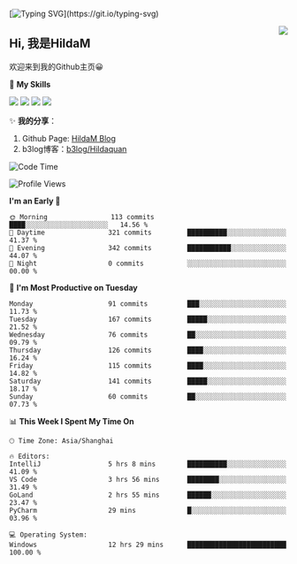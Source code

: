 [![Typing SVG](https://readme-typing-svg.herokuapp.com?size=50&duration=5000&color=8C43EA&vCenter=true&width=2000&height=70&lines=开拓视野,+冲破艰险,+洞悉所有,+贴近生活,+寻找真爱,+感受彼此;这就是人生的目的.)](https://git.io/typing-svg)

<a href="#">
  <img align="right" src="https://github-readme-stats.vercel.app/api?username=HildaM&count_private=true&show_icons=true&bg_color=15,f2f7fd,E0EAFC" />
</a>

## Hi, 我是HildaM

欢迎来到我的Github主页😀

🌟 **My Skills**  

![](https://img.shields.io/badge/-Python-3776AB?style=flat-square&logo=Python&logoColor=fff)
![](https://img.shields.io/badge/-Java-F7DF1E?style=flat-square&logo=Java&logoColor=fff)
![](https://img.shields.io/badge/-Linux-000000?style=flat-square&logo=Linux&logoColor=fff)
![](https://img.shields.io/badge/-Golang-000000?style=flat-square&logo=Golang&logoColor=fff)


✨ **我的分享**：

1. Github Page: [HildaM Blog](https://hildam.github.io)
2. b3log博客：[b3log/Hildaquan](https://ld246.com/member/Hildaquan/articles)




<!--START_SECTION:waka-->
![Code Time](http://img.shields.io/badge/Code%20Time-145%20hrs%2048%20mins-blue)

![Profile Views](http://img.shields.io/badge/Profile%20Views-4-blue)

**I'm an Early 🐤** 

```text
🌞 Morning                113 commits         ████░░░░░░░░░░░░░░░░░░░░░   14.56 % 
🌆 Daytime                321 commits         ██████████░░░░░░░░░░░░░░░   41.37 % 
🌃 Evening                342 commits         ███████████░░░░░░░░░░░░░░   44.07 % 
🌙 Night                  0 commits           ░░░░░░░░░░░░░░░░░░░░░░░░░   00.00 % 
```
📅 **I'm Most Productive on Tuesday** 

```text
Monday                   91 commits          ███░░░░░░░░░░░░░░░░░░░░░░   11.73 % 
Tuesday                  167 commits         █████░░░░░░░░░░░░░░░░░░░░   21.52 % 
Wednesday                76 commits          ██░░░░░░░░░░░░░░░░░░░░░░░   09.79 % 
Thursday                 126 commits         ████░░░░░░░░░░░░░░░░░░░░░   16.24 % 
Friday                   115 commits         ████░░░░░░░░░░░░░░░░░░░░░   14.82 % 
Saturday                 141 commits         █████░░░░░░░░░░░░░░░░░░░░   18.17 % 
Sunday                   60 commits          ██░░░░░░░░░░░░░░░░░░░░░░░   07.73 % 
```


📊 **This Week I Spent My Time On** 

```text
🕑︎ Time Zone: Asia/Shanghai

🔥 Editors: 
IntelliJ                 5 hrs 8 mins        ██████████░░░░░░░░░░░░░░░   41.09 % 
VS Code                  3 hrs 56 mins       ████████░░░░░░░░░░░░░░░░░   31.49 % 
GoLand                   2 hrs 55 mins       ██████░░░░░░░░░░░░░░░░░░░   23.47 % 
PyCharm                  29 mins             █░░░░░░░░░░░░░░░░░░░░░░░░   03.96 % 

💻 Operating System: 
Windows                  12 hrs 29 mins      █████████████████████████   100.00 % 
```


<!--END_SECTION:waka-->
